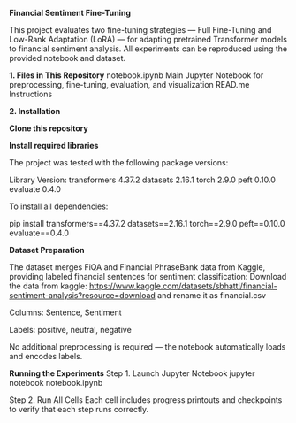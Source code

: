 **Financial Sentiment Fine-Tuning**

This project evaluates two fine-tuning strategies — Full Fine-Tuning and Low-Rank Adaptation (LoRA) — for adapting pretrained Transformer models to financial sentiment analysis.
All experiments can be reproduced using the provided notebook and dataset.

**1. Files in This Repository**
notebook.ipynb	Main Jupyter Notebook for preprocessing, fine-tuning, evaluation, and visualization
READ.me Instructions

**2. Installation**

**Clone this repository**

**Install required libraries**

The project was tested with the following package versions:

Library	Version:
transformers	4.37.2
datasets	2.16.1
torch	2.9.0
peft	0.10.0
evaluate	0.4.0

To install all dependencies:

pip install transformers==4.37.2 datasets==2.16.1 torch==2.9.0 peft==0.10.0 evaluate==0.4.0



**Dataset Preparation**

The dataset merges FiQA and Financial PhraseBank data from Kaggle, providing labeled financial sentences for sentiment classification:
Download the data from kaggle: https://www.kaggle.com/datasets/sbhatti/financial-sentiment-analysis?resource=download
and rename it as financial.csv


Columns: Sentence, Sentiment

Labels: positive, neutral, negative

No additional preprocessing is required — the notebook automatically loads and encodes labels.

**Running the Experiments**
Step 1. Launch Jupyter Notebook
jupyter notebook notebook.ipynb

Step 2. Run All Cells
Each cell includes progress printouts and checkpoints to verify that each step runs correctly.
